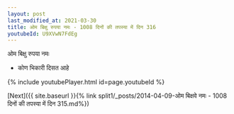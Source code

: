 ```yaml
---
layout: post
last_modified_at: 2021-03-30
title: ओम बिक्षु रुपया नमः - 1008 दिनों की तपस्या में दिन 316
youtubeId: U9XVwN7FdEg
---
```

 
 
 ओम बिक्षु रुपया नमः  
 
 -  कोण भिकारी दिसत आहे 
 
  
 
  
 
 
 
 
 
 


{% include youtubePlayer.html id=page.youtubeId %}
 
[Next]({{ site.baseurl }}{% link  split1/_posts/2014-04-09-ओम बिक्षवे नमः - 1008 दिनों की तपस्या में दिन 315.md%})
 
